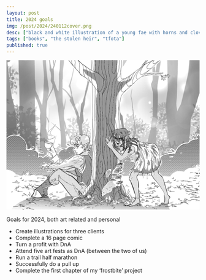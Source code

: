 ```yaml
---
layout: post
title: 2024 goals
img: /post/2024/240112cover.png
desc: ["black and white illustration of a young fae with horns and cloven feet holding a tea cup and leaning against a tree, while a monstrous girl peeks around the tree at him."]
tags: ["books", "the stolen heir", "tfota"]
published: true
---
```


<a href="/assets/img/post/2024/240112cover.png"><img src="/assets/img/post/2024/240112cover.png"></a>

Goals for 2024, both art related and personal

- Create illustrations for three clients 
- Complete a 16 page comic
- Turn a profit with DnA
- Attend five art fests as DnA (between the two of us)
- Run a trail half marathon
- Successfully do a pull up
- Complete the first chapter of my ‘frostbite’ project
